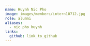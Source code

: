```yaml
---
name: Huynh Nic Pho 
image: images/members/intern10712.jpg 
role: alumni
aliases:
  - nic pho huynh
links:
  github: link_to_github 
---
```

